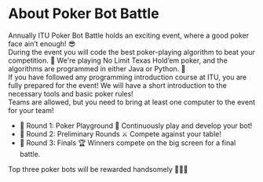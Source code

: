 # About Poker Bot Battle

Annually ITU Poker Bot Battle holds an exciting event, where a good poker face ain’t enough! 😎\
During the event you will code the best poker-playing algorithm to beat your competition. 👾 We're playing No Limit Texas Hold’em poker, and the algorithms are programmed in either Java or Python. 🐍\
If you have followed any programming introduction course at ITU, you are fully prepared for the event! We will have a short introduction to the necessary tools and basic poker rules!\
Teams are allowed, but you need to bring at least one computer to the event for your team!

- 🏁 Round 1: Poker Playground 🐣 
  Continuously play and develop your bot!
- 🏁 Round 2: Preliminary Rounds ⚔️
  Compete against your table!
- 🏁 Round 3: Finals 🏆
  Winners compete on the big screen for a final battle.

Top three poker bots will be rewarded handsomely 🏅🥈🥉
